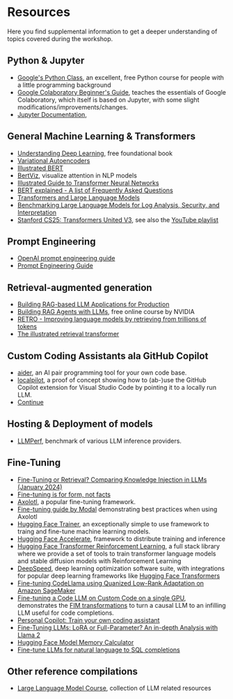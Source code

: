 # Resources

Here you find supplemental information to get a deeper understanding of topics covered during the workshop.

## Python & Jupyter

- [Google's Python Class](https://developers.google.com/edu/python), an excellent, free Python course for people with a little programming background
- [Google Colaboratory Beginner's Guide](https://reybahl.medium.com/beginners-guide-to-google-colaboratory-e13805a2a1c6), teaches the essentials of Google Colaboratory, which itself is based on Jupyter, with some slight modifications/improvements/changes.
- [Jupyter Documentation](https://docs.jupyter.org/en/latest/index.html),

## General Machine Learning & Transformers

- [Understanding Deep Learning](https://udlbook.github.io/udlbook/), free foundational book
- [Variational Autoencoders](https://youtu.be/9zKuYvjFFS8?si=7golMS_YgdwWRe4y)
- [Illustrated BERT](https://jalammar.github.io/illustrated-bert/)
- [BertViz](https://github.com/jessevig/bertviz), visualize attention in NLP models
- [Illustrated Guide to Transformer Neural Networks](https://www.youtube.com/watch?v=4Bdc55j80l8)
- [BERT explained - A list of Frequently Asked Questions](https://yashuseth.wordpress.com/2019/06/12/bert-explained-faqs-understand-bert-working/)
- [Transformers and Large Language Models](https://web.stanford.edu/~jurafsky/slp3/10.pdf)
- [Benchmarking Large Language Models for Log Analysis, Security, and Interpretation](https://arxiv.org/pdf/2311.14519v1.pdf)
- [Stanford CS25: Transformers United V3](https://web.stanford.edu/class/cs25/), see also the [YouTube playlist](https://www.youtube.com/playlist?list=PLoROMvodv4rNiJRchCzutFw5ItR_Z27CM)

## Prompt Engineering

- [OpenAI prompt engineering guide](https://platform.openai.com/docs/guides/prompt-engineering)
- [Prompt Engineering Guide](https://www.promptingguide.ai/)

## Retrieval-augmented generation

- [Building RAG-based LLM Applications for Production](https://www.anyscale.com/blog/a-comprehensive-guide-for-building-rag-based-llm-applications-part-1)
- [Building RAG Agents with LLMs](https://resources.nvidia.com/en-us-generative-ai-chatbot-workflow/building-rag-agents-with-llms-dli-course), free online course by NVIDIA
- [RETRO - Improving language models by retrieving from trillions of tokens](https://arxiv.org/abs/2112.04426)
- [The illustrated retrieval transformer](https://jalammar.github.io/illustrated-retrieval-transformer/)

## Custom Coding Assistants ala GitHub Copilot

- [aider](https://aider.chat/), an AI pair programming tool for your own code base.
- [localpilot](https://github.com/danielgross/localpilot/tree/main), a proof of concept showing how to (ab-)use the GitHub Copilot extension for Visual Studio Code by pointing it to a locally run LLM.
- [Continue](https://github.com/continuedev/continue)

## Hosting & Deployment of models

- [LLMPerf](https://github.com/ray-project/llmperf-leaderboard?tab=readme-ov-file), benchmark of various LLM inference providers.

## Fine-Tuning

- [Fine-Tuning or Retrieval? Comparing Knowledge Injection in LLMs (January 2024)](https://arxiv.org/abs/2312.05934)
- [Fine-tuning is for form, not facts](https://www.anyscale.com/blog/fine-tuning-is-for-form-not-facts)
- [Axolotl](https://github.com/OpenAccess-AI-Collective/axolotl), a popular fine-tuning framework.
- [Fine-tuning guide by Modal](https://github.com/modal-labs/llm-finetuning) demonstrating best practices when using Axolotl
- [Hugging Face Trainer](https://huggingface.co/docs/transformers/main_classes/trainer), an exceptionally simple to use framework to traing and fine-tune machine learning models.
- [Hugging Face Accelerate](https://huggingface.co/docs/accelerate/en/index), framework to distribute training and inference
- [Hugging Face Transformer Reinforcement Learning](https://github.com/huggingface/trl), a full stack library where we provide a set of tools to train transformer language models and stable diffusion models with Reinforcement Learning
- [DeepSpeed](https://github.com/microsoft/DeepSpeed), deep learning optimization software suite, with integrations for popular deep learning frameworks like [Hugging Face Transformers](https://huggingface.co/docs/transformers/main/main_classes/deepspeed)
- [Fine-tuning CodeLlama using Quanized Low-Rank Adaptation on Amazon SageMaker](https://medium.com/@philippkai/natural-language-to-sql-fine-tuning-codellama-with-amazon-sagemaker-part-1-3e1eb0fd1b11)
- [Fine-tuning a Code LLM on Custom Code on a single GPU](https://huggingface.co/learn/cookbook/fine_tuning_code_llm_on_single_gpu), demonstrates the [FIM transformations](https://arxiv.org/pdf/2207.14255.pdf) to turn a causal LLM to an infilling LLM useful for code completions.
- [Personal Copilot: Train your own coding assistant](https://huggingface.co/blog/personal-copilot)
- [Fine-Tuning LLMs: LoRA or Full-Parameter? An in-depth Analysis with Llama 2](https://www.anyscale.com/blog/fine-tuning-llms-lora-or-full-parameter-an-in-depth-analysis-with-llama-2)
- [Hugging Face Model Memory Calculator](https://huggingface.co/spaces/hf-accelerate/model-memory-usage)
- [Fine-tune LLMs for natural language to SQL completions](https://www.philschmid.de/fine-tune-llms-in-2024-with-trl)

## Other reference compilations

- [Large Language Model Course](https://github.com/mlabonne/llm-course), collection of LLM related resources

